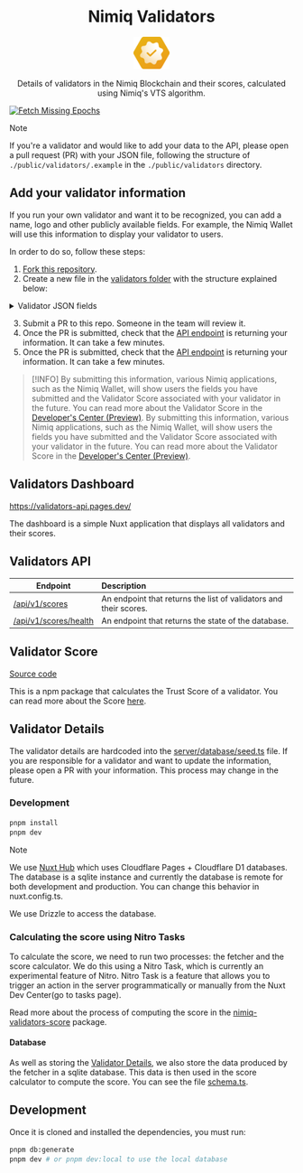 <h1 align="center">Nimiq Validators</h1>

<p align="center">
  <a href="https://validators-api.pages.dev">
    <img src="./public/favicon.svg" alt="Nimiq Validators" width="64" />
  </a>

<p align="center">
Details of validators in the Nimiq Blockchain and their scores, calculated using Nimiq's VTS algorithm.
<p>

[![Fetch Missing Epochs](https://github.com/nimiq/validators-api/actions/workflows/fetch-epochs.yml/badge.svg)](https://github.com/nimiq/validators-api/actions/workflows/fetch-epochs.yml)

> [!NOTE]
> If you're a validator and would like to add your data to the API, please open a pull request (PR) with your JSON file, following the structure of `./public/validators/.example` in the `./public/validators` directory.

## Add your validator information

If you run your own validator and want it to be recognized, you can add a name, logo and other publicly available fields. For example, the Nimiq Wallet will use this information to display your validator to users.

In order to do so, follow these steps:

1. [Fork this repository](https://github.com/nimiq/validators-api/fork).
2. Create a new file in the [validators folder](./public/validators/) with the structure explained below:

<details>
  <summary>Validator JSON fields</summary>

When you add your validator information, you'll need to include certain keys in your JSON file. Below is an explanation of each key and its possible values:

- `address` (required): The address of the validator in the format `NQXX XXXX XXXX XXXX XXXX XXXX XXXX XXXX XXXX`.
- `fee` (required): A number between 0 and 1 representing the fee percentage charged by your validator. For example, 0.05 represents a 5% fee.
- `payoutType` (required): The method used to pay out validator rewards. Possible values are:
  - `restake`: Rewards are automatically restaked.
  - `direct`: Rewards are paid directly into the staker's wallet and are not automatically repaid.
  - `none`: No rewards will be paid out.
- `name` (optional): The name of the validator. If not specified, the address of the validator is used by default.
- `description` (optional): A short description of your validator.
- `website` (optional): The URL of your validator's website.
- `icon` (optional): An SVG icon representing your pool, encoded in base64 format. It is preferred that the icon has the Nimiq hexagon shape. For reference, please check the bottom part of the 'Colours' section of our [Nimiq Style Guide on Figma](<https://www.figma.com/design/GU6cdS85S2v13QcdzW9v8Tav/NIMIQ-Style-Guide-(Oct-18)?node-id=0-1&node-type=canvas&t=mNoervj6Kgw0KhKL-0>).

You can also checkout [JSON example](`./public/validators/.example.json`).

</details>

3. Submit a PR to this repo. Someone in the team will review it.
4. Once the PR is submitted, check that the [API endpoint](https://validators-api-nimiq.nuxt.dev/api/v1) is returning your information. It can take a few minutes.
5. Once the PR is submitted, check that the [API endpoint](https://validators-api-nimiq.nuxt.dev/api/v1) is returning your information. It can take a few minutes.

> [!INFO]
> By submitting this information, various Nimiq applications, such as the Nimiq Wallet, will show users the fields you have submitted and the Validator Score associated with your validator in the future. You can read more about the Validator Score in the [Developer's Center (Preview)](https://deploy-preview-21--developer-center.netlify.app/learn/validator-trust-score).
> By submitting this information, various Nimiq applications, such as the Nimiq Wallet, will show users the fields you have submitted and the Validator Score associated with your validator in the future. You can read more about the Validator Score in the [Developer's Center (Preview)](https://deploy-preview-21--developer-center.netlify.app/learn/validator-trust-score).

## Validators Dashboard

https://validators-api.pages.dev/

The dashboard is a simple Nuxt application that displays all validators and their scores.

## Validators API

| Endpoint                                                                       | Description                                                       |
| ------------------------------------------------------------------------------ | :---------------------------------------------------------------- |
| [/api/v1/scores](https://validators-api.pages.dev/api/v1/scores)               | An endpoint that returns the list of validators and their scores. |
| [/api/v1/scores/health](https://validators-api.pages.dev/api/v1/scores/health) | An endpoint that returns the state of the database.               |

## Validator Score

[Source code](./packages/nimiq-validators-score/)

This is a npm package that calculates the Trust Score of a validator. You can read more about the Score [here](https://validators-api.pages.dev/scores).

## Validator Details

The validator details are hardcoded into the [server/database/seed.ts](./server/database/seed.ts) file. If you are responsible for a validator and want to update the information, please open a PR with your information. This process may change in the future.

### Development

```bash
pnpm install
pnpm dev
```

> [!Note]
> We use [Nuxt Hub](https://hub.nuxt.dev) which uses Cloudflare Pages + Cloudflare D1 databases. The database is a sqlite instance and currently the database is remote for both development and production. You can change this behavior in nuxt.config.ts.

We use Drizzle to access the database.

### Calculating the score using Nitro Tasks

To calculate the score, we need to run two processes: the fetcher and the score calculator. We do this using a Nitro Task, which is currently an experimental feature of Nitro. Nitro Task is a feature that allows you to trigger an action in the server programmatically or manually from the Nuxt Dev Center(go to tasks page).

Read more about the process of computing the score in the [nimiq-validators-score](./packages/nimiq-validators-score/README.md) package.

#### Database

As well as storing the [Validator Details](#validator-details), we also store the data produced by the fetcher in a sqlite database. This data is then used in the score calculator to compute the score. You can see the file [schema.ts](./server/database/schema.ts).

## Development

Once it is cloned and installed the dependencies, you must run:

```bash
pnpm db:generate
pnpm dev # or pnpm dev:local to use the local database
```
